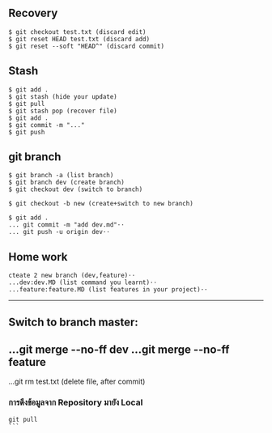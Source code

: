 ﻿## Recovery
``````
$ git checkout test.txt (discard edit)
$ git reset HEAD test.txt (discard add)
$ git reset --soft "HEAD^" (discard commit)
``````
## Stash
``````
$ git add .
$ git stash (hide your update)
$ git pull
$ git stash pop (recover file)
$ git add .
$ git commit -m "..."
$ git push
``````

## git branch
``````
$ git branch -a (list branch)
$ git branch dev (create branch)
$ git checkout dev (switch to branch)

$ git checkout -b new (create+switch to new branch)

$ git add .
... git commit -m "add dev.md"⋅⋅
... git push -u origin dev⋅⋅
``````

## Home work
``````
cteate 2 new branch (dev,feature)⋅⋅
...dev:dev.MD (list command you learnt)⋅⋅
...feature:feature.MD (list features in your project)⋅⋅
``````
----
## Switch to branch master:

...git merge --no-ff dev
...git merge --no-ff feature
----
...git rm test.txt (delete file, after commit)


### การดึงข้อมูลจาก Repository มายัง Local
````````
git pull 
```